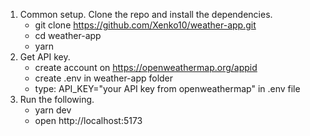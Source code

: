 1. Common setup.
   Clone the repo and install the dependencies.
   - git clone https://github.com/Xenko10/weather-app.git
   - cd weather-app
   - yarn
2. Get API key.
   - create account on https://openweathermap.org/appid
   - create .env in weather-app folder
   - type: API_KEY="your API key from openweathermap" in .env file
3. Run the following.
   - yarn dev
   - open http://localhost:5173

